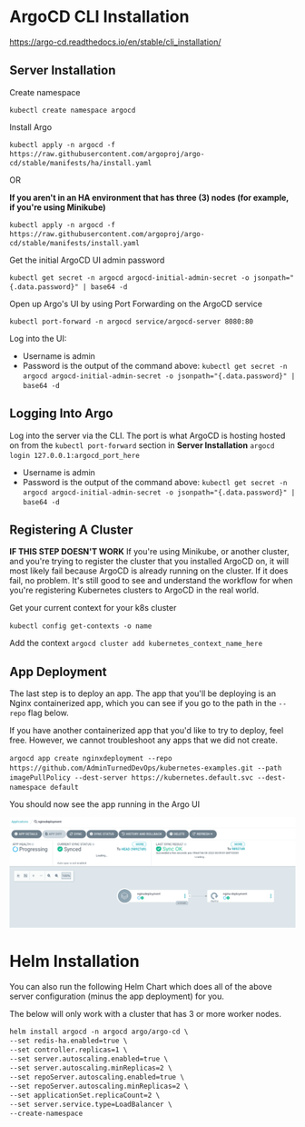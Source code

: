 # ArgoCD CLI Installation
https://argo-cd.readthedocs.io/en/stable/cli_installation/

## Server Installation
Create namespace

```
kubectl create namespace argocd
```

Install Argo
```
kubectl apply -n argocd -f https://raw.githubusercontent.com/argoproj/argo-cd/stable/manifests/ha/install.yaml
```

OR

**If you aren't in an HA environment that has three (3) nodes (for example, if you're using Minikube)**

```
kubectl apply -n argocd -f https://raw.githubusercontent.com/argoproj/argo-cd/stable/manifests/install.yaml
```

Get the initial ArgoCD UI admin password
```
kubectl get secret -n argocd argocd-initial-admin-secret -o jsonpath="{.data.password}" | base64 -d
```

Open up Argo's UI by using Port Forwarding on the ArgoCD service

```
kubectl port-forward -n argocd service/argocd-server 8080:80
```

Log into the UI:

- Username is admin
- Password is the output of the command above: `kubectl get secret -n argocd argocd-initial-admin-secret -o jsonpath="{.data.password}" | base64 -d`

## Logging Into Argo
Log into the server via the CLI. The port is what ArgoCD is hosting hosted on from the `kubectl port-forward` section in **Server Installation**
`argocd login 127.0.0.1:argocd_port_here`

- Username is admin
- Password is the output of the command above: `kubectl get secret -n argocd argocd-initial-admin-secret -o jsonpath="{.data.password}" | base64 -d`

## Registering A Cluster
**IF THIS STEP DOESN'T WORK**
If you're using Minikube, or another cluster, and you're trying to register the cluster that you installed ArgoCD on, it will most likely fail because ArgoCD is already running on the cluster. If it does fail, no problem. It's still good to see and understand the workflow for when you're registering Kubernetes clusters to ArgoCD in the real world.

Get your current context for your k8s cluster

`kubectl config get-contexts -o name`

Add the context
`argocd cluster add kubernetes_context_name_here`

## App Deployment
The last step is to deploy an app. The app that you'll be deploying is an Nginx containerized app, which you can see if you go to the path in the `--repo` flag below.

If you have another containerized app that you'd like to try to deploy, feel free. However, we cannot troubleshoot any apps that we did not create.

`argocd app create nginxdeployment --repo https://github.com/AdminTurnedDevOps/kubernetes-examples.git --path imagePullPolicy --dest-server https://kubernetes.default.svc --dest-namespace default`

You should now see the app running in the Argo UI

![](../../images/3.png)

# Helm Installation

You can also run the following Helm Chart which does all of the above server configuration (minus the app deployment) for you.

The below will only work with a cluster that has 3 or more worker nodes.

```
helm install argocd -n argocd argo/argo-cd \
--set redis-ha.enabled=true \
--set controller.replicas=1 \
--set server.autoscaling.enabled=true \
--set server.autoscaling.minReplicas=2 \
--set repoServer.autoscaling.enabled=true \
--set repoServer.autoscaling.minReplicas=2 \
--set applicationSet.replicaCount=2 \
--set server.service.type=LoadBalancer \
--create-namespace
```